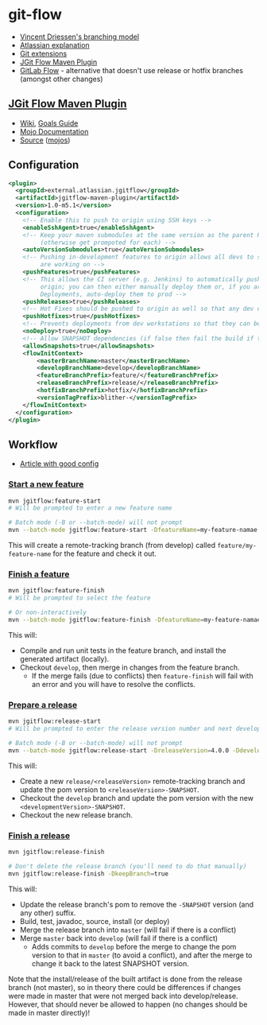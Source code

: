 # git-flow

* [Vincent Driessen's branching model](http://nvie.com/posts/a-successful-git-branching-model/)
* [Atlassian explanation](https://www.atlassian.com/git/tutorials/comparing-workflows/gitflow-workflow)
* [Git extensions](https://github.com/nvie/gitflow)
* [JGit Flow Maven Plugin](http://jgitflow.bitbucket.org/)
* [GitLab Flow](https://docs.gitlab.com/ee/workflow/gitlab_flow.html) - alternative that doesn't use release or hotfix branches (amongst other changes)

## [JGit Flow Maven Plugin](http://jgitflow.bitbucket.org/)

* [Wiki](https://bitbucket.org/atlassian/jgit-flow/wiki/Home),
  [Goals Guide](https://bitbucket.org/atlassian/jgit-flow/wiki/goals.wiki)
* [Mojo Documentation](http://jgitflow.bitbucket.org/plugin-info.html)
* [Source](https://bitbucket.org/atlassian/jgit-flow/src) ([mojos](https://bitbucket.org/atlassian/jgit-flow/src/815fa8e0b44acbaf3afff7c46c55d334f661d4bd/jgitflow-maven-plugin/src/main/java/com/atlassian/maven/plugins/jgitflow/mojo/?at=develop))

## Configuration

```xml
<plugin>
  <groupId>external.atlassian.jgitflow</groupId>
  <artifactId>jgitflow-maven-plugin</artifactId>
  <version>1.0-m5.1</version>
  <configuration>
    <!-- Enable this to push to origin using SSH keys -->
    <enableSshAgent>true</enableSshAgent>
    <!-- Keep your maven submodules at the same version as the parent POM
         (otherwise get prompoted for each) -->
    <autoVersionSubmodules>true</autoVersionSubmodules>
    <!-- Pushing in-development features to origin allows all devs to see what each othes
         are working on -->
    <pushFeatures>true</pushFeatures>
    <!-- This allows the CI server (e.g. Jenkins) to automatically push new releases to
         origin; you can then either manually deploy them or, if you are doing Continuous
         Deployments, auto-deploy them to prod -->
    <pushReleases>true</pushReleases>
    <!-- Hot Fixes should be pushed to origin as well so that any dev can pick them up -->
    <pushHotfixes>true</pushHotfixes>
    <!-- Prevents deployments from dev workstations so that they can be done by a CI server -->
    <noDeploy>true</noDeploy>
    <!-- Allow SNAPSHOT dependencies (if false then fail the build if there are any) -->
    <allowSnapshots>true</allowSnapshots>
    <flowInitContext>
        <masterBranchName>master</masterBranchName>
        <developBranchName>develop</developBranchName>
        <featureBranchPrefix>feature/</featureBranchPrefix>
        <releaseBranchPrefix>release/</releaseBranchPrefix>
        <hotfixBranchPrefix>hotfix/</hotfixBranchPrefix>
        <versionTagPrefix>blither-</versionTagPrefix>
    </flowInitContext>
  </configuration>
</plugin>
```

## Workflow

* [Article with good config](http://george-stathis.com/2013/11/09/painless-maven-project-releases-with-maven-gitflow-plugin/)

### [Start a new feature](https://bitbucket.org/atlassian/jgit-flow/wiki/goals/feature-start)
```bash
mvn jgitflow:feature-start
# Will be prompted to enter a new feature name

# Batch mode (-B or --batch-mode) will not prompt
mvn --batch-mode jgitflow:feature-start -DfeatureName=my-feature-namae
```
This will create a remote-tracking branch (from develop) called `feature/my-feature-name` for the feature and check it out.

### [Finish a feature](https://bitbucket.org/atlassian/jgit-flow/wiki/goals/feature-finish)
```bash
mvn jgitflow:feature-finish
# Will be prompted to select the feature

# Or non-interactively
mvn --batch-mode jgitflow:feature-finish -DfeatureName=my-feature-namae
```
This will:
* Compile and run unit tests in the feature branch, and install the generated artifact (locally).
* Checkout `develop`, then merge in changes from the feature branch.
    * If the merge fails (due to conflicts) then `feature-finish` will fail with an error and you will have to resolve the conflicts.

### [Prepare a release](https://bitbucket.org/atlassian/jgit-flow/wiki/goals/release-start)
```bash
mvn jgitflow:release-start
# Will be prompted to enter the release version number and next development version number

# Batch mode (-B or --batch-mode) will not prompt
mvn --batch-mode jgitflow:release-start -DreleaseVersion=4.0.0 -DdevelopmentVersion=4.0.1
```

This will:
* Create a new `release/<releaseVersion>` remote-tracking branch and update the pom version to `<releaseVersion>-SNAPSHOT`.
* Checkout the `develop` branch and update the pom version with the new `<developmentVersion>-SNAPSHOT`.
* Checkout the new release branch.

### [Finish a release](https://bitbucket.org/atlassian/jgit-flow/wiki/goals/release-finish)
```bash
mvn jgitflow:release-finish

# Don't delete the release branch (you'll need to do that manually)
mvn jgitflow:release-finish -DkeepBranch=true
```
This will:
* Update the release branch's pom to remove the `-SNAPSHOT` version (and any other) suffix.
* Build, test, javadoc, source, install (or deploy)
* Merge the release branch into `master` (will fail if there is a conflict)
* Merge `master` back into `develop` (will fail if there is a conflict)
    * Adds commits to `develop` before the merge to change the pom version to that in `master`
      (to avoid a conflict), and after the merge to change it back to the latest SNAPSHOT version.

Note that the install/release of the built artifact is done from the release branch (not master), so in theory there
could be differences if changes were made in master that were not merged back into develop/release.  However, that should never be allowed to happen (no changes should be made in master directly)!

